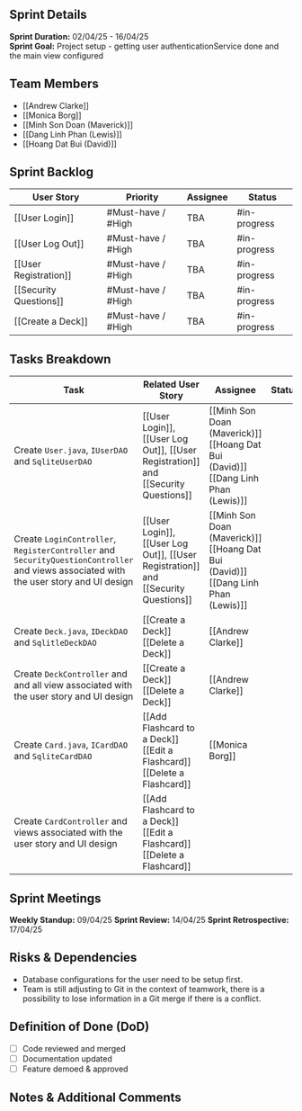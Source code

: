  

## Sprint Details
**Sprint Duration:** 02/04/25 - 16/04/25  
**Sprint Goal:** Project setup - getting user authenticationService done and the main view configured  

## Team Members
- [[Andrew Clarke]]
- [[Monica Borg]]
- [[Minh Son Doan (Maverick)]]
- [[Dang Linh Phan (Lewis)]]
- [[Hoang Dat Bui (David)]]
## Sprint Backlog
| User Story             | Priority           | Assignee | Status       |
| ---------------------- | ------------------ | -------- | ------------ |
| [[User Login]]         | #Must-have / #High | TBA      | #in-progress |
| [[User Log Out]]       | #Must-have / #High | TBA      | #in-progress |
| [[User Registration]]  | #Must-have / #High | TBA      | #in-progress |
| [[Security Questions]] | #Must-have / #High | TBA      | #in-progress |
| [[Create a Deck]]      | #Must-have / #High | TBA      | #in-progress |

## Tasks Breakdown
| Task                                                                                                                                   | Related User Story                                                                  | Assignee                                                                          | Status |
| -------------------------------------------------------------------------------------------------------------------------------------- | ----------------------------------------------------------------------------------- | --------------------------------------------------------------------------------- | ------ |
| Create `User.java`, `IUserDAO` and `SqliteUserDAO`                                                                                     | [[User Login]], [[User Log Out]], [[User Registration]]  and [[Security Questions]] | [[Minh Son Doan (Maverick)]] [[Hoang Dat Bui (David)]] [[Dang Linh Phan (Lewis)]] |        |
| Create `LoginController`, `RegisterController` and `SecurityQuestionController` and views associated with the user story and UI design | [[User Login]], [[User Log Out]], [[User Registration]]  and [[Security Questions]] | [[Minh Son Doan (Maverick)]] [[Hoang Dat Bui (David)]] [[Dang Linh Phan (Lewis)]] |        |
| Create `Deck.java`, `IDeckDAO` and `SqlitleDeckDAO`                                                                                    | [[Create a Deck]] [[Delete a Deck]]                                                 | [[Andrew Clarke]]                                                                 |        |
| Create `DeckController` and and all view associated with the user story and UI design                                                  | [[Create a Deck]] [[Delete a Deck]]                                                 | [[Andrew Clarke]]                                                                 |        |
| Create `Card.java`, `ICardDAO` and `SqliteCardDAO`                                                                                     | [[Add Flashcard to a Deck]] [[Edit a Flashcard]] [[Delete a Flashcard]]             | [[Monica Borg]]                                                                   |        |
| Create `CardController` and views associated with the user story and UI design                                                         | [[Add Flashcard to a Deck]] [[Edit a Flashcard]] [[Delete a Flashcard]]             |                                                                                   |        |

 

## Sprint Meetings 
**Weekly Standup:** 09/04/25 
**Sprint Review:** 14/04/25
**Sprint Retrospective:** 17/04/25 

## Risks & Dependencies
-  Database configurations for the user need to be setup first.
-  Team is still adjusting to Git in the context of teamwork, there is a possibility to lose information in a Git merge if there is a conflict.

## Definition of Done (DoD)
- [ ] Code reviewed and merged
- [ ] Documentation updated
- [ ] Feature demoed & approved

## Notes & Additional Comments